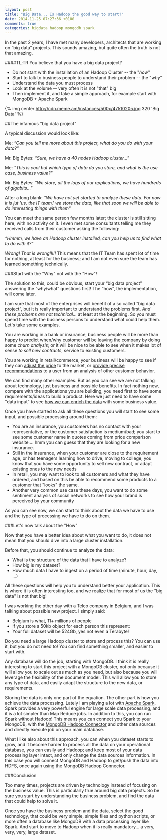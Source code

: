 ```yaml
---
layout: post
title: "Big Data... Is Hadoop the good way to start?"
date: 2014-11-25 07:27:36 +0100
comments: true
categories: bigdata hadoop mongodb spark
---
```


In the past 2 years, I have met many developers, architects that are working on “big data” projects. This sounds amazing, but quite often the truth is not that amazing.

####TL;TR
You believe that you have a big data project?

* Do not start with the installation of an Hadoop Cluster -- the "*how*"
* Start to talk to business people to understand their problem -- the "*why*"
* Understand the data you must process
* Look at the volume -- very often it is not "that" big
* Then implement it, and take a simple approach, for example start with MongoDB + Apache Spark

{% img center http://cdn.meme.am/instances/500x/47510205.jpg  320 'Big Data' %}


<!-- more -->

##The infamous "big data project"

A typical discussion would look like:

Me: *“Can you tell me more about this project, what do you do with your data?”*

Mr. Big Bytes: *“Sure, we have a 40 nodes Hadoop cluster..."*

Me: *“This is cool but which type of data do you store, and what is the use case, business value?"*

Mr. Big Bytes: *“We store, all the logs of our applications, we have hundreds of gigabits…"*

After a long blank: *“We have not yet started to analyze these data. For now it is jut  'us, the IT team,' we store the data, like that soon we will be able to do interesting things with them"*

You can meet the same person few months later; the cluster is still sitting here, with no activity on it. I even met some consultants telling me they received calls from their customer asking the following:

*“Hmmm, we have an Hadoop cluster installed, can you help us to find what to do with it?"*

*Wrong! That is wrong!!!!!* This means that the IT Team has spent lot of time for nothing, at least for the business; and I am not even sure the team has learned something technically.

###Start with the "Why" not with the "How"!


The solution to this, could be obvious, start your “big data project” answering the “why/what” questions first! The “how”, the implementation, will come later.

I am sure that most of the enterprises will benefit of a so called “big data project”, but it is really important to understand the problems first. *And these problems are not technical…* at least at the beginning. So you must spend time with the business persons to understand what could help them. Let's take some examples.


You are working in a bank or insurance, business people will be more than happy to predict when/why customer will be leaving the company by doing some *churn analysis*; or it will be nice to be able to see when it makes lot of sense *to sell new contracts*, service to existing customers.

You are working in retail/commerce, your business will be happy to see if they can <u>adjust the price</u> to the market, or <u>provide precise recommendations</u> to a user from an analysis of other customer behavior.

We can find many other examples. But as you can see we are not talking about technology, just business and possible benefits. In fact nothing new, compare with the applications you are building, you need first to have some requirements/ideas to build a product. Here we just need to have some "data input" to see <u>how we can enrich the data</u> with some business value.

Once you have started to ask all these questions you will start to see some input, and possible processing around them:

* You are an insurance, you customers has no contact with your representative, or the customer satisfaction is medium/bad; you start to see some customer name in quotes coming from price comparison website…. hmm you can guess that they are looking for a new insurance.
* Still in the insurance, when your customer are close to the requirement age, or has teenagers learning how to drive, moving to college, you know that you have some opportunity to sell new contract, or adapt existing ones to the new needs
* In retail, you may want to look to all customers and what they have ordered, and based on this be able to recommend some products to a customer that "looks" the same.
* Another very common use case these days, you want to do some sentiment analysis of social networks to see how your brand is perceived by your community

As you can see now, we can start to think about the data we have to use and the type of processing we have to do on them.

###Let's now talk about the "How"

Now that you have a better idea about what you want to do, it does not mean that you should dive into a large cluster installation.

Before that, you should continue to analyze the data:

* What is the structure of the data that I have to analyze?
* How big is my dataset?
* How much data I have to ingest on a period of time (minute, hour, day, ...)

All these questions will help you to understand better your application. This is where it is often interesting too, and we realize that for most of us the "big data" is not that big!

I was working the other day with a Telco company in Belgium, and I was talking about possible new project. I simply said:


* Belgium is what, 11+ millions of people
* If you store a 50kb object for each person this represent:
* Your full dataset will be 524Gb, yes not even a Terabyte!

Do you need a large Hadoop cluster to store and process this? You can use it, but you do not need to! You can find something smaller, and easier to start with.

Any database will do the job, starting with MongoDB. I think it is really interesting to start this project with a MongoDB cluster, not only because it will allow you to scale out as much as you need, but also because you will leverage the flexibility of the document model. This will allow you to store any type of data, and easily adapt the structure to the new data, or requirements.

Storing the data is only one part of the equation. The other part is how you achieve the data processing. Lately I am playing a lot with [Apache Spark](https://spark.apache.org/). Spark provides a very powerful engine for large scale data processing, and it is a lot simpler than Map Reduce jobs. In addition to this, you can run Spark without Hadoop! This means you can connect you Spark to your MongoDB, with the [MongoDB Hadoop Connector](http://docs.mongodb.org/ecosystem/tools/hadoop/) and other data sources and directly execute job on your main database.

What I like also about this approach, you can when you dataset starts to grow, and it become harder to process all the data on your operational database, you can easily add Hadoop; and keep most of your data processing layer intact, and only change the data sources information. In this case you will connect MongoDB and Hadoop to get/push the data into HDFS, once again using the MongoDB Hadoop Connector.

###Conclusion

Too many times, projects are driven by technology instead of focusing on the business value. This is particularly true around big data projects. So be sure you start by understanding the business problem, and find the data that could help to solve it.

Once you have the business problem and the data, select the good technology, that could be very simple, simple files and python scripts, or more often a database like MongoDB with a data processing layer like Spark. And start to move to Hadoop when it is really mandatory... a very, very, very, large dataset.
